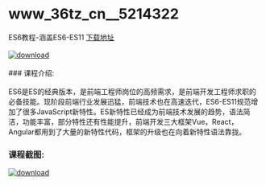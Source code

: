 # www_36tz_cn__5214322
ES6教程-涵盖ES6-ES11
[下载地址](http://www.36tz.cn/article/5214322 "下载地址")
<br/></br>[![download](http://36tz.cn/muke_img/2020_07_1-34.png "下载地址")](http://www.36tz.cn/article/5214322 "下载地址")
<br/></br>### 课程介绍:<br/></br>ES6是ES的经典版本，是前端工程师岗位的高频需求，是前端开发工程师求职的必备技能。现阶段前端行业发展迅猛，前端技术也在高速迭代，ES6-ES11规范增加了很多JavaScript新特性。ES新特性已经成为前端技术发展的趋势，语法简洁，功能丰富，部分特性还有性能提升，前端开发三大框架Vue，React，Angular都用到了大量的新特性代码，框架的升级也在向着新特性语法靠拢。

### 课程截图:
[![download](http://36tz.cn/muke_img/2020_07_2-38.png "下载地址")](http://www.36tz.cn/article/5214322 "下载地址")
